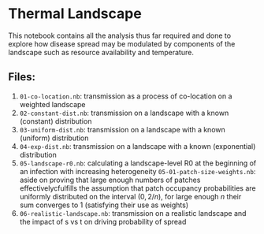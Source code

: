 # Thermal Landscape 

This notebook contains all the analysis thus far required and done to explore how disease spread may be modulated by components of the landscape such as resource availability and temperature. 

## Files:
   1. `01-co-location.nb`: transmission as a process of co-location on a weighted landscape 
   2. `02-constant-dist.nb`: transmission on a landscape with a known (constant) distribution
   3. `03-uniform-dist.nb`: transmission on a landscape with a known (uniform) distribution
   4. `04-exp-dist.nb`: transmission on a landscape with a known (exponential) distribution
   5. `05-landscape-r0.nb`: calculating a landscape-level R0 at the beginning of an infection with
   increasing heterogeneity 
      `05-01-patch-size-weights.nb`: aside on proving that large enough numbers of patches effectivelycfulfills the assumption that patch occupancy probabilities are uniformly distributed on the interval $(0, 2/n)$, for large enough $n$ their sum converges to 1 (satisfying their use as weights)
   6. `06-realistic-landscape.nb`: transmission on a realistic landscape and the impact of s vs t on driving 
   probability of spread
